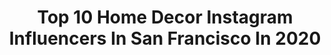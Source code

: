 ---
title: Top 10 Home Decor Instagram Influencers In San Francisco In 2020
description: >-
  Find top home decor Instagram influencers in San Francisco in 2020. Most popular hashtags: #sanfrancisco #ootd #stayhome #homedecor.
platform: Instagram
profiles:
  - username: "sobiaashaikh"
    fullname: >-
      Sobia A. Shaikh
    location: "United States"
    followers: 81518
    engagement: 205
    commentsToLikes: 0.025030
    id: ck5c7h8dp7jdb0i11ersp0be9
    verified: false
    hashtags: "#trendalert, #isabelmarantboots, #joyfulliving, #selfisolation"
  - username: "nohahamid"
    fullname: >-
      NOHA HAMID
    location: "United States"
    followers: 137763
    engagement: 340
    commentsToLikes: 0.012668
    id: ck14lie1guu000i19shmjnl8p
    verified: false
    hashtags: "#goldengatebridge, #newzealand, #bazzar, #homedecor"
  - username: "gabe_weis"
    fullname: >-
      Bay Area Artist
    location: "United States"
    followers: 44232
    engagement: 563
    commentsToLikes: 0.020787
    id: ck0udowowji280i19j5ac09ra
    verified: false
    hashtags: "#bayareaartist, #blackandwhite, #bayareart, #artagent"
  - username: "arianalauren"
    fullname: >-
      Ariana Lauren
    location: "United States"
    followers: 109388
    engagement: 82
    commentsToLikes: 0.082933
    id: ck0u68sot1a5b0i19qxvhjre9
    verified: false
    hashtags: "#kitchendecor, #loungewear, #homedecor, #chanel"
  - username: "kristywicks"
    fullname: >-
      KRISTY • WICKS
    location: "United States"
    followers: 403301
    engagement: 289
    commentsToLikes: 0.042973
    id: ck0u0jg9atyqy0i19dm88fu8d
    verified: false
    hashtags: "#freshfood, #adoptdontshop, #realtalk, #summernights"
  - username: "sandyeatsblog"
    fullname: >-
      Sandy | SF Food Blogger
    location: "United States"
    followers: 7137
    engagement: 686
    commentsToLikes: 0.177000
    id: ck0vxqpmt088m0i19ckxc1y29
    verified: false
    hashtags: "#toasttuesday, #veggies, #eattherainbow, #thefeedfeed"
  - username: "ephemeralfox"
    fullname: >-
      April | San Francisco Blogger
    location: "United States"
    followers: 10481
    engagement: 502
    commentsToLikes: 0.266827
    id: ck0tsz02w0io30i19zc8dvy1h
    verified: false
    hashtags: "#safehands, #lifeathome, #piday, #styletip"
  - username: "lifewithjordans"
    fullname: >-
      kelsea taylor ⋒
    location: "United States"
    followers: 37438
    engagement: 111
    commentsToLikes: 0.133220
    id: ck5zm4vuflwoj0i148wlq779m
    verified: false
    hashtags: "#selflove, #sleepingbeauty, #momstyle, #perfectbar"
  - username: "dilekstudzinski"
    fullname: >-
      Dilek Oluklu Studzinski
    location: "United States"
    followers: 37287
    engagement: 324
    commentsToLikes: 0.030570
    id: ck15t35qog44s0i19hp31whxy
    verified: false
    hashtags: "#thefaithful, #zarajeans, #naildesigns, #monday"
  - username: "findmyrey"
    fullname: >-
      R⃣e⃣y⃣• Lifestyle • Travel
    location: "United States"
    followers: 12403
    engagement: 634
    commentsToLikes: 0.059742
    id: ck6tirvg61az90j71qlcp9kvx
    verified: false
    hashtags: "#flightattendant, #drone, #djiglobal, #amazondeals"
---